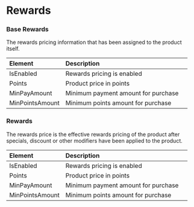 # Rewards



### Base Rewards

The rewards pricing information that has been assigned to the product itself.

| Element | Description |  |
| :--- | :--- | :--- |
| IsEnabled | Rewards pricing is enabled |  |
| Points | Product price in points |  |
| MinPayAmount | Minimum payment amount for purchase  |  |
| MinPointsAmount | Minimum points amount for purchase  |  |

### Rewards

The rewards price is the effective rewards pricing of the product after specials, discount or other modifiers have been applied to the product.

| Element | Description |  |
| :--- | :--- | :--- |
| IsEnabled | Rewards pricing is enabled |  |
| Points | Product price in points |  |
| MinPayAmount | Minimum payment amount for purchase  |  |
| MinPointsAmount | Minimum points amount for purchase  |  |

